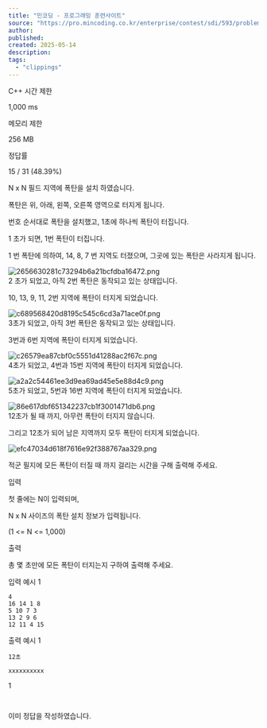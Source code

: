 ```yaml
---
title: "민코딩 - 프로그래밍 훈련사이트"
source: "https://pro.mincoding.co.kr/enterprise/contest/sdi/593/problem/14487"
author:
published:
created: 2025-05-14
description:
tags:
  - "clippings"
---
```

C++ 시간 제한

1,000 ms

메모리 제한

256 MB

정답률

15 / 31 (48.39%)

N x N 필드 지역에 폭탄을 설치 하였습니다.

폭탄은 위, 아래, 왼쪽, 오른쪽 영역으로 터지게 됩니다.

번호 순서대로 폭탄을 설치했고, 1초에 하나씩 폭탄이 터집니다.

1 초가 되면, 1번 폭탄이 터집니다.

1 번 폭탄에 의하여, 14, 8, 7 번 지역도 터졌으며, 그곳에 있는 폭탄은 사라지게 됩니다.

![2656630281c73294b6a21bcfdba16472.png](https://pro.mincoding.co.kr/public/upload/283f80efa3.png)  
2 초가 되었고, 아직 2번 폭탄은 동작되고 있는 상태입니다.

10, 13, 9, 11, 2번 지역에 폭탄이 터지게 되었습니다.

![c689568420d8195c545c6cd3a71ace0f.png](https://pro.mincoding.co.kr/public/upload/d1f5a33b43.png)  
3초가 되었고, 아직 3번 폭탄은 동작되고 있는 상태입니다.

3번과 6번 지역에 폭탄이 터지게 되었습니다.

![c26579ea87cbf0c5551d41288ac2f67c.png](https://pro.mincoding.co.kr/public/upload/7e90611304.png)  
4초가 되었고, 4번과 15번 지역에 폭탄이 터지게 되었습니다.  

![a2a2c54461ee3d9ea69ad45e5e88d4c9.png](https://pro.mincoding.co.kr/public/upload/e9de8fd826.png)  
5초가 되었고, 5번과 16번 지역에 폭탄이 터지게 되었습니다.  

![86e617dbf651342237cb1f3001471db6.png](https://pro.mincoding.co.kr/public/upload/539ef0ba80.png)  
12초가 될 때 까지, 아무런 폭탄이 터지지 않습니다.

그리고 12초가 되어 남은 지역까지 모두 폭탄이 터지게 되었습니다.

![efc47034d618f7616e92f388767aa329.png](https://pro.mincoding.co.kr/public/upload/23cfaa4969.png)  

적군 필지에 모든 폭탄이 터질 때 까지 걸리는 시간을 구해 출력해 주세요.  

입력

첫 줄에는 N이 입력되며,

N x N 사이즈의 폭탄 설치 정보가 입력됩니다.

(1 <= N <= 1,000)

출력

총 몇 초만에 모든 폭탄이 터지는지 구하여 출력해 주세요.  

입력 예시 1

```
4
16 14 1 8
5 10 7 3
13 2 9 6
12 11 4 15
```

출력 예시 1

```
12초
```

```
xxxxxxxxxx
```

1

```
​
```

이미 정답을 작성하였습니다.